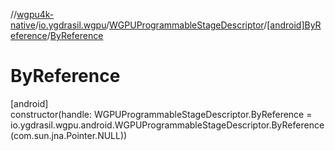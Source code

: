 //[wgpu4k-native](../../../../index.md)/[io.ygdrasil.wgpu](../../index.md)/[WGPUProgrammableStageDescriptor](../index.md)/[[android]ByReference](index.md)/[ByReference](-by-reference.md)

# ByReference

[android]\
constructor(handle: WGPUProgrammableStageDescriptor.ByReference = io.ygdrasil.wgpu.android.WGPUProgrammableStageDescriptor.ByReference(com.sun.jna.Pointer.NULL))